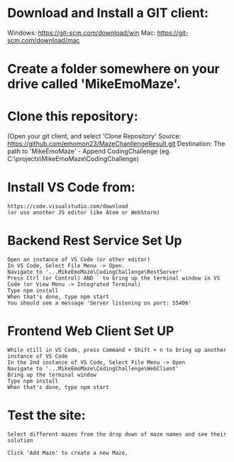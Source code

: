 # Download and Install a GIT client:
  Windows: https://git-scm.com/download/win
  Mac: https://git-scm.com/download/mac
  
# Create a folder somewhere on your drive called 'MikeEmoMaze'.

# Clone this repository:
  (Open your git client, and select 'Clone Repository'
  Source: https://github.com/emomon23/MazeChanllengeResult.git
  Destination: The path to 'MikeEmoMaze' - Append CodingChallenge (eg.  C:\projects\MikeEmoMaze\CodingChallenge)
  
 # Install VS Code from: 
    https://code.visualstudio.com/download
    (or use another JS editor like Atom or WebStorm)
 
 # Backend Rest Service Set Up
    Open an instance of VS Code (or other editor)
    In VS Code, Select File Menu -> Open. 
    Navigate to '...MikeEmoMaze\CodingChallenge\RestServer'
    Press Ctrl (or Control) AND ` to bring up the terminal window in VS Code (or View Menu -> Integrated Terminal)
    Type npm install
    When that's done, type npm start
    You should see a message 'Server listening on port: 55406'
 
 # Frontend Web Client Set UP
    While still in VS Code, press Command + Shift + n to bring up another instance of VS Code 
    In the 2nd instance of VS Code, Select File Menu -> Open
    Navigate to '...MikeEmoMaze\CodingChallenge\WebClient'
    Bring up the terminal window
    Type npm install
    When that's done, type npm start
    
 # Test the site:
    Select different mazes from the drop down of maze names and see their solution
    
    Click 'Add Maze' to create a new Maze.
    
 
